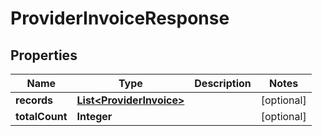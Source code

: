 # ProviderInvoiceResponse

## Properties
Name | Type | Description | Notes
------------ | ------------- | ------------- | -------------
**records** | [**List&lt;ProviderInvoice&gt;**](ProviderInvoice.md) |  |  [optional]
**totalCount** | **Integer** |  |  [optional]
